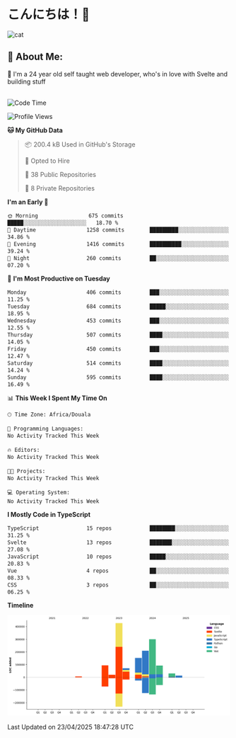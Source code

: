 

# こんにちは！🙂  
![cat](https://github.com/michaelnji/michaelnji/assets/73862378/606e99e9-2c18-4853-8722-991e4af8eae6)

## 💫 About Me:
🙂 I'm a 24 year old self taught web developer, who's in love with Svelte and building stuff <br><br>

<!--START_SECTION:waka-->
![Code Time](http://img.shields.io/badge/Code%20Time-1%2C211%20hrs%2034%20mins-blue)

![Profile Views](http://img.shields.io/badge/Profile%20Views-0-blue)

**🐱 My GitHub Data** 

> 📦 200.4 kB Used in GitHub's Storage 
 > 
> 💼 Opted to Hire
 > 
> 📜 38 Public Repositories 
 > 
> 🔑 8 Private Repositories 
 > 
**I'm an Early 🐤** 

```text
🌞 Morning                675 commits         █████░░░░░░░░░░░░░░░░░░░░   18.70 % 
🌆 Daytime                1258 commits        █████████░░░░░░░░░░░░░░░░   34.86 % 
🌃 Evening                1416 commits        ██████████░░░░░░░░░░░░░░░   39.24 % 
🌙 Night                  260 commits         ██░░░░░░░░░░░░░░░░░░░░░░░   07.20 % 
```
📅 **I'm Most Productive on Tuesday** 

```text
Monday                   406 commits         ███░░░░░░░░░░░░░░░░░░░░░░   11.25 % 
Tuesday                  684 commits         █████░░░░░░░░░░░░░░░░░░░░   18.95 % 
Wednesday                453 commits         ███░░░░░░░░░░░░░░░░░░░░░░   12.55 % 
Thursday                 507 commits         ████░░░░░░░░░░░░░░░░░░░░░   14.05 % 
Friday                   450 commits         ███░░░░░░░░░░░░░░░░░░░░░░   12.47 % 
Saturday                 514 commits         ████░░░░░░░░░░░░░░░░░░░░░   14.24 % 
Sunday                   595 commits         ████░░░░░░░░░░░░░░░░░░░░░   16.49 % 
```


📊 **This Week I Spent My Time On** 

```text
🕑︎ Time Zone: Africa/Douala

💬 Programming Languages: 
No Activity Tracked This Week

🔥 Editors: 
No Activity Tracked This Week

🐱‍💻 Projects: 
No Activity Tracked This Week

💻 Operating System: 
No Activity Tracked This Week
```

**I Mostly Code in TypeScript** 

```text
TypeScript               15 repos            ████████░░░░░░░░░░░░░░░░░   31.25 % 
Svelte                   13 repos            ███████░░░░░░░░░░░░░░░░░░   27.08 % 
JavaScript               10 repos            █████░░░░░░░░░░░░░░░░░░░░   20.83 % 
Vue                      4 repos             ██░░░░░░░░░░░░░░░░░░░░░░░   08.33 % 
CSS                      3 repos             ██░░░░░░░░░░░░░░░░░░░░░░░   06.25 % 
```



**Timeline**

![Lines of Code chart](https://raw.githubusercontent.com/michaelnji/michaelnji/main/assets/bar_graph.png)


 Last Updated on 23/04/2025 18:47:28 UTC
<!--END_SECTION:waka-->
